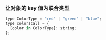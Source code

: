 ### 让对象的 key 值为联合类型

```js
type ColorType = "red" | "green" | "blue";
type colorsCall = {
  [color in ColorType]: string;
};
```